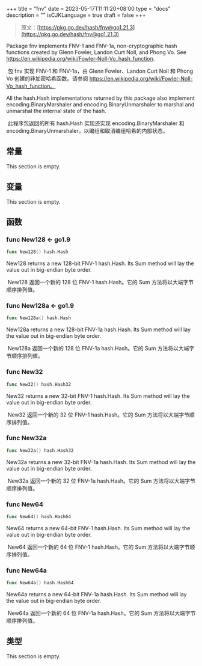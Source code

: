 +++
title = "fnv"
date = 2023-05-17T11:11:20+08:00
type = "docs"
description = ""
isCJKLanguage = true
draft = false
+++
> 原文：[https://pkg.go.dev/hash/fnv@go1.21.3](https://pkg.go.dev/hash/fnv@go1.21.3)

Package fnv implements FNV-1 and FNV-1a, non-cryptographic hash functions created by Glenn Fowler, Landon Curt Noll, and Phong Vo. See https://en.wikipedia.org/wiki/Fowler-Noll-Vo_hash_function.

​	包 fnv 实现 FNV-1 和 FNV-1a，由 Glenn Fowler、Landon Curt Noll 和 Phong Vo 创建的非加密哈希函数。请参阅 https://en.wikipedia.org/wiki/Fowler-Noll-Vo_hash_function。

All the hash.Hash implementations returned by this package also implement encoding.BinaryMarshaler and encoding.BinaryUnmarshaler to marshal and unmarshal the internal state of the hash.

​	此程序包返回的所有 hash.Hash 实现还实现 encoding.BinaryMarshaler 和 encoding.BinaryUnmarshaler，以编组和取消编组哈希的内部状态。

## 常量 

This section is empty.

## 变量

This section is empty.

## 函数

### func New128  <- go1.9

``` go 
func New128() hash.Hash
```

New128 returns a new 128-bit FNV-1 hash.Hash. Its Sum method will lay the value out in big-endian byte order.

​	New128 返回一个新的 128 位 FNV-1 hash.Hash。它的 Sum 方法将以大端字节顺序排列值。

### func New128a  <- go1.9

``` go 
func New128a() hash.Hash
```

New128a returns a new 128-bit FNV-1a hash.Hash. Its Sum method will lay the value out in big-endian byte order.

​	New128a 返回一个新的 128 位 FNV-1a hash.Hash。它的 Sum 方法将以大端字节顺序排列值。

### func New32

```go
func New32() hash.Hash32
```

New32 returns a new 32-bit FNV-1 hash.Hash. Its Sum method will lay the value out in big-endian byte order.

​	New32 返回一个新的 32 位 FNV-1 hash.Hash。它的 Sum 方法将以大端字节顺序排列值。

### func New32a

```go
func New32a() hash.Hash32
```

New32a returns a new 32-bit FNV-1a hash.Hash. Its Sum method will lay the value out in big-endian byte order.

​	New32a 返回一个新的 32 位 FNV-1a hash.Hash。它的 Sum 方法将以大端字节顺序排列值。

### func New64

```go
func New64() hash.Hash64
```

New64 returns a new 64-bit FNV-1 hash.Hash. Its Sum method will lay the value out in big-endian byte order.

​	New64 返回一个新的 64 位 FNV-1 hash.Hash。它的 Sum 方法将以大端字节顺序排列值。

### func New64a

```go
func New64a() hash.Hash64
```

New64a returns a new 64-bit FNV-1a hash.Hash. Its Sum method will lay the value out in big-endian byte order.

​	New64a 返回一个新的 64 位 FNV-1a hash.Hash。它的 Sum 方法将以大端字节顺序排列值。

## 类型

This section is empty.